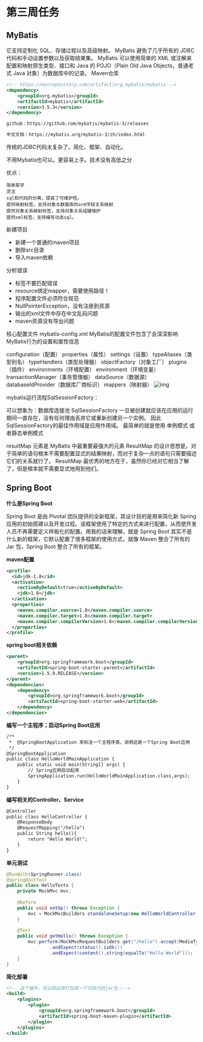 # 第三周任务

## MyBatis

它支持定制化 SQL、存储过程以及高级映射。
MyBatis 避免了几乎所有的 JDBC 代码和手动设置参数以及获取结果集。
MyBatis 可以使用简单的 XML 或注解来配置和映射原生类型、接口和 Java 的 POJO（Plain Old Java Objects，普通老式 Java 对象）为数据库中的记录。
Maven仓库

```xml
<!-- https://mvnrepository.com/artifact/org.mybatis/mybatis -->
<dependency>
    <groupId>org.mybatis</groupId>
    <artifactId>mybatis</artifactId>
    <version>3.5.3</version>
</dependency>

github：https://github.com/mybatis/mybatis-3/releases

中文文档：https://mybatis.org/mybatis-3/zh/index.html


```

传统的JDBC代码太复杂了。简化、框架、自动化。

不用Mybatis也可以。更容易上手。技术没有高低之分

优点：

    简单易学
    灵活
    sql和代码的分离，提高了可维护性。
    提供映射标签，支持对象与数据库的orm字段关系映射
    提供对象关系映射标签，支持对象关系组建维护
    提供xml标签，支持编写动态sql。
新建项目

- 新建一个普通的maven项目
- 删除src目录
- 导入maven依赖
   

分析错误

- 标签不要匹配错误
- resource绑定mapper，需要使用路径！
- 程序配置文件必须符合规范
- NullPointerException，没有注册到资源
- 输出的xml文件中存在中文乱码问题
- maven资源没有导出问题

核心配置文件
mybatis-config.xml
MyBatis的配置文件包含了会深深影响MyBatis行为的设置和属性信息

configuration（配置）
properties（属性）
settings（设置）
typeAliases（类型别名）
typeHandlers（类型处理器）
objectFactory（对象工厂）
plugins（插件）
environments（环境配置）
environment（环境变量）
transactionManager（事务管理器）
dataSource（数据源）
databaseIdProvider（数据库厂商标识）
mappers（映射器）
![img](https://img-blog.csdnimg.cn/20201218110620778.png?x-oss-process=image/watermark,type_ZmFuZ3poZW5naGVpdGk,shadow_10,text_aHR0cHM6Ly9ibG9nLmNzZG4ubmV0L3dlaXhpbl80NDM2NDQ0NA==,size_16,color_FFFFFF,t_70)

mybatis运行流程SqlSessionFactory：

可以想象为：数据库连接池
SqlSessionFactory 一旦被创建就应该在应用的运行期间一直存在，没有任何理由丢弃它或重新创建另一个实例。
因此SqlSessionFactory的最佳作用域是应用作用域。
最简单的就是使用 单例模式 或者静态单例模式

resultMap 元素是 MyBatis 中最重要最强大的元素
ResultMap 的设计思想是，对于简单的语句根本不需要配置显式的结果映射，而对于复杂一点的语句只需要描述它们的关系就行了。
ResultMap 最优秀的地方在于，虽然你已经对它相当了解了，但是根本就不需要显式地用到他们。

## Spring Boot 

**什么是Spring Boot**

Spring Boot 是由 Pivotal 团队提供的全新框架，其设计目的是用来简化新 Spring 应用的初始搭建以及开发过程。该框架使用了特定的方式来进行配置，从而使开发人员不再需要定义样板化的配置。用我的话来理解，就是 Spring Boot 其实不是什么新的框架，它默认配置了很多框架的使用方式，就像 Maven 整合了所有的 Jar 包，Spring Boot 整合了所有的框架。


**maven配置**

```xml
<profile>
  <id>jdk-1.8</id>
  <activation>
    <activeByDefault>true</activeByDefault>
    <jdk>1.8</jdk>
  </activation>
  <properties>
    <maven.compiler.source>1.8</maven.compiler.source>
    <maven.compiler.target>1.8</maven.compiler.target>
    <maven.compiler.compilerVersion>1.8</maven.compiler.compilerVersion>
  </properties>
</profile>
```

**spring boot相关依赖**

```xml
<parent>
    <groupId>org.springframework.boot</groupId>
    <artifactId>spring-boot-starter-parent</artifactId>
    <version>1.5.9.RELEASE</version> 
</parent>
<dependencies>
    <dependency>
        <groupId>org.springframework.boot</groupId>
        <artifactId>spring-boot-starter-web</artifactId>
    </dependency>
</dependencies>
```

**编写一个主程序；启动Spring Boot应用**

```xml
/**
 *  @SpringBootApplication 来标注一个主程序类，说明这是一个Spring Boot应用
 */
@SpringBootApplication
public class HelloWorldMainApplication {
    public static void main(String[] args) {
        // Spring应用启动起来
        SpringApplication.run(HelloWorldMainApplication.class,args);
    }
}
```

**编写相关的Controller、Service**

```xml
@Controller
public class HelloController {
    @ResponseBody
    @RequestMapping("/hello")
    public String hello(){
        return "Hello World!";
    }
}
```

**单元测试**

```java
@RunWith(SpringRunner.class)
@SpringBootTest
public class HelloTests {
    private MockMvc mvc;
 
    @Before
    public void setUp() throws Exception {
        mvc = MockMvcBuilders.standaloneSetup(new HelloWorldController()).build();
    }
 
    @Test
    public void getHello() throws Exception {
        mvc.perform(MockMvcRequestBuilders.get("/hello").accept(MediaType.APPLICATION_JSON))
                .andExpect(status().isOk())
                .andExpect(content().string(equalTo("Hello World")));
    }
}
```

**简化部署**

```xml
<!-- 这个插件，可以将应用打包成一个可执行的jar包；-->
<build>
    <plugins>
        <plugin>
            <groupId>org.springframework.boot</groupId>
            <artifactId>spring-boot-maven-plugin</artifactId>
        </plugin>
    </plugins>
</build>
```

